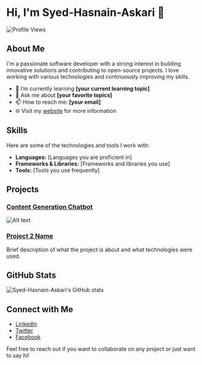 # Hi, I'm Syed-Hasnain-Askari 👋

![Profile Views](https://komarev.com/ghpvc/?username=Syed-Hasnain-Askari&color=blue)

## About Me

I'm a passionate software developer with a strong interest in building innovative solutions and contributing to open-source projects. I love working with various technologies and continuously improving my skills.

- 🌱 I’m currently learning **[your current learning topic]**
- 💬 Ask me about **[your favorite topics]**
- 📫 How to reach me: **[your email]**
- 🌐 Visit my [website](https://yourwebsite.com) for more information

## Skills

Here are some of the technologies and tools I work with:

- **Languages:** [Languages you are proficient in]
- **Frameworks & Libraries:** [Frameworks and libraries you use]
- **Tools:** [Tools you use frequently]

## Projects

### [Content Generation Chatbot](https://github.com/Syed-Hasnain-Askari/Project1)
![Alt text](URL_of_the_image)


### [Project 2 Name](https://github.com/Syed-Hasnain-Askari/Project2)
Brief description of what the project is about and what technologies were used.

## GitHub Stats

![Syed-Hasnain-Askari's GitHub stats](https://github-readme-stats.vercel.app/api?username=Syed-Hasnain-Askari&show_icons=true&theme=radical)

## Connect with Me

- [LinkedIn](https://linkedin.com/in/yourprofile)
- [Twitter](https://twitter.com/yourprofile)
- [Facebook](https://facebook.com/yourprofile)

Feel free to reach out if you want to collaborate on any project or just want to say hi!
